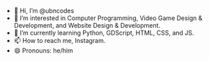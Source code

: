 - 👋 Hi, I’m @ubncodes
- 👀 I’m interested in Computer Programming, Video Game Design & Development, and Website Design & Development.
- 🌱 I’m currently learning Python, GDScript, HTML, CSS, and JS.
- 📫 How to reach me, Instagram.
- 😄 Pronouns: he/him

<!---
ubncodes/ubncodes is a ✨ special ✨ repository because its `README.md` (this file) appears on your GitHub profile.
You can click the Preview link to take a look at your changes.
--->
